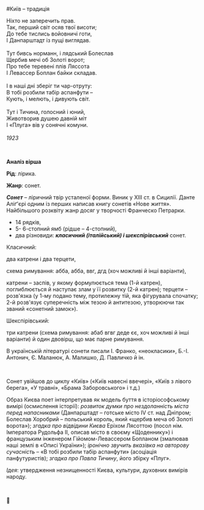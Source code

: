 #Київ – традиція

<p><span style="font-weight: 400;">Ніхто не заперечить прав.</span><span style="font-weight: 400;"><br /></span><span style="font-weight: 400;">Так, перший світ осяв твої висоти;</span><span style="font-weight: 400;"><br /></span><span style="font-weight: 400;">До тебе тислись войовничі готи,</span><span style="font-weight: 400;"><br /></span><span style="font-weight: 400;">І Данпарштадт із пущі виглядав.</span><span style="font-weight: 400;"><br /></span><span style="font-weight: 400;"><br /></span><span style="font-weight: 400;">Тут бивсь норманн, і лядський Болеслав</span><span style="font-weight: 400;"><br /></span><span style="font-weight: 400;">Щербив мечі об Золоті ворот;</span><span style="font-weight: 400;"><br /></span><span style="font-weight: 400;">Про тебе теревені плів Ляссота</span><span style="font-weight: 400;"><br /></span><span style="font-weight: 400;">І Левассер Боплан байки складав.</span><span style="font-weight: 400;"><br /></span><span style="font-weight: 400;"><br /></span><span style="font-weight: 400;">І в наші дні зберіг ти чар-отруту:</span><span style="font-weight: 400;"><br /></span><span style="font-weight: 400;">В тобі розбили табір аспанфути &ndash;&nbsp;</span><span style="font-weight: 400;"><br /></span><span style="font-weight: 400;">Кують, і мелють, і дивують світ.</span><span style="font-weight: 400;"><br /></span><span style="font-weight: 400;"><br /></span><span style="font-weight: 400;">Тут і Тичина, голосний і юний,</span><span style="font-weight: 400;"><br /></span><span style="font-weight: 400;">Животворив душею давній міт</span><span style="font-weight: 400;"><br /></span><span style="font-weight: 400;">І &laquo;Плуга&raquo; вів у сонячні комуни.</span><span style="font-weight: 400;"><br /></span><span style="font-weight: 400;"><br /></span><em><span style="font-weight: 400;">1923&nbsp;</span></em></p>
<p>&nbsp;</p>
<p><strong>Аналіз вірша</strong></p>
<p><strong>Рід</strong><span style="font-weight: 400;">: лірика.</span></p>
<p><strong>Жанр</strong><span style="font-weight: 400;">: сонет.</span></p>
<p><strong><em>Сонет</em></strong><span style="font-weight: 400;"> &ndash; ліричний твір усталеної форми. Виник у ХІІІ ст. в Сицилії. Данте Аліґ'єрі одним із перших написав книгу сонетів &laquo;Нове життя&raquo;. Найбільшого розквіту жанр досяг у творчості Франческо Петрарки. </span></p>
<ul>
<li style="font-weight: 400;"><span style="font-weight: 400;">14 рядків, </span></li>
<li style="font-weight: 400;"><span style="font-weight: 400;">5- 6-стопний ямб (рідше &ndash; 4-стопний),</span></li>
<li style="font-weight: 400;"><span style="font-weight: 400;">два різновиди: </span><strong><em>класичний (італійський) і шекспірівський</em></strong><span style="font-weight: 400;"> сонет.</span></li>
</ul>

<p><span style="font-weight: 400;">Класичний:</span></p>
<p><span style="font-weight: 400;">два катрени і два терцети,</span></p>
<p><span style="font-weight: 400;">схема римування: абба, абба, ввг, дгд (хоч можливі й інші варіанти),</span></p>
<p><span style="font-weight: 400;">катрени &ndash; заспів, у якому формулюється тема (1-й катрен), поглиблюється й наступає злам у її розвитку (2-й катрен); терцети &ndash; розв'язка (у 1-му подано тему, протилежну тій, яка фігурувала спочатку; 2-й розв'язує суперечність між тезою й антитезою, утворюючи так званий &laquo;сонетний замок&raquo;).</span></p>
<p><span style="font-weight: 400;">Шекспірівський:</span></p>
<p><span style="font-weight: 400;">три катрени (схема римування: абаб вгвг деде єє, хоч можливі й інші варіанти) й один двовірш, що має парне римування.</span></p>
<p><span style="font-weight: 400;">В українській літературі сонети писали І. Франко, &laquo;неокласики&raquo;, Б.-І. Антонич, Є. Маланюк, А.&nbsp;Малишко, Д. Павличко й ін. &nbsp;</span></p>
<p>&nbsp;</p>
<p><span style="font-weight: 400;">Сонет увійшов до циклу &laquo;Київ&raquo; (&laquo;Київ навесні ввечері&raquo;, &laquo;Київ з лівого берега&raquo;, &laquo;У травні&raquo;, &laquo;Брама Заборовського&raquo; і т.д.) </span></p>
<p><span style="font-weight: 400;">Образ Києва поет інтерпретував як модель буття в історіософському вимірі (осмислення історії): </span><em><span style="font-weight: 400;">розвиток думки про нездоланність міста перед напасниками</span></em><span style="font-weight: 400;"> (Данпарштадт &ndash; готське місто ІV ст. над Дніпром; Болеслав Хоробрий &ndash; польський король, який &laquo;щербив меча об Золоті ворота&raquo;); </span><em><span style="font-weight: 400;">згадка про відвідини Києва</span></em><span style="font-weight: 400;"> Еріхом Лясоттою (посол нім. Імператора Рудольфа ІІ, описав місто в своєму &laquo;Щоденнику&raquo;) і французьким інженером Гійомом-Левассером Бопланом (змалював наші землі в &laquo;Описі України&raquo;); </span><em><span style="font-weight: 400;">іронічно звучить вказівка на авторову сучасність</span></em><span style="font-weight: 400;"> &ndash; &laquo;В тобі розбили табір аспанфути&raquo; (асоціація панфутуристів); </span><em><span style="font-weight: 400;">згадка про Павла Тичину</span></em><span style="font-weight: 400;">, його збірку &laquo;Плуг&raquo;. </span></p>
<p><em><span style="font-weight: 400;">Ідея</span></em><span style="font-weight: 400;">: утвердження незнищенності Києва, культури, духовних вимірів народу. &nbsp;</span></p>
<p>&nbsp;</p>
<p><span style="font-weight: 400;"></span><span style="font-weight: 400;">
